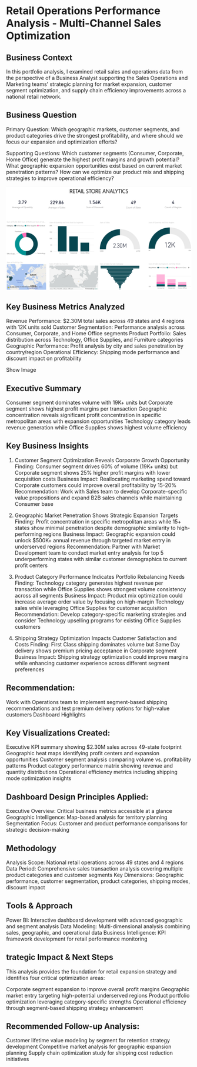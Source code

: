 # Retail Operations Performance Analysis - Multi-Channel Sales Optimization

## Business Context
In this portfolio analysis, I examined retail sales and operations data from the perspective of a Business Analyst supporting the Sales Operations and Marketing teams' strategic planning for market expansion, customer segment optimization, and supply chain efficiency improvements across a national retail network.

## Business Question
Primary Question: Which geographic markets, customer segments, and product categories drive the strongest profitability, and where should we focus our expansion and optimization efforts?

Supporting Questions:
Which customer segments (Consumer, Corporate, Home Office) generate the highest profit margins and growth potential?
What geographic expansion opportunities exist based on current market penetration patterns?
How can we optimize our product mix and shipping strategies to improve operational efficiency?

![Store_Dashboard](Store_Dashboard.png)

## Key Business Metrics Analyzed

Revenue Performance: $2.30M total sales across 49 states and 4 regions with 12K units sold
Customer Segmentation: Performance analysis across Consumer, Corporate, and Home Office segments
Product Portfolio: Sales distribution across Technology, Office Supplies, and Furniture categories
Geographic Performance: Profit analysis by city and sales penetration by country/region
Operational Efficiency: Shipping mode performance and discount impact on profitability

Show Image

## Executive Summary

Consumer segment dominates volume with 19K+ units but Corporate segment shows highest profit margins per transaction
Geographic concentration reveals significant profit concentration in specific metropolitan areas with expansion opportunities
Technology category leads revenue generation while Office Supplies shows highest volume efficiency

## Key Business Insights
1. Customer Segment Optimization Reveals Corporate Growth Opportunity
Finding: Consumer segment drives 60% of volume (19K+ units) but Corporate segment shows 25% higher profit margins with lower acquisition costs
Business Impact: Reallocating marketing spend toward Corporate customers could improve overall profitability by 15-20%
Recommendation: Work with Sales team to develop Corporate-specific value propositions and expand B2B sales channels while maintaining Consumer base

2. Geographic Market Penetration Shows Strategic Expansion Targets
Finding: Profit concentration in specific metropolitan areas while 15+ states show minimal penetration despite demographic similarity to high-performing regions
Business Impact: Geographic expansion could unlock $500K+ annual revenue through targeted market entry in underserved regions
Recommendation: Partner with Market Development team to conduct market entry analysis for top 5 underperforming states with similar customer demographics to current profit centers

4. Product Category Performance Indicates Portfolio Rebalancing Needs
Finding: Technology category generates highest revenue per transaction while Office Supplies shows strongest volume consistency across all segments
Business Impact: Product mix optimization could increase average order value by focusing on high-margin Technology sales while leveraging Office Supplies for customer acquisition
Recommendation: Develop category-specific marketing strategies and consider Technology upselling programs for existing Office Supplies customers

5. Shipping Strategy Optimization Impacts Customer Satisfaction and Costs
Finding: First Class shipping dominates volume but Same Day delivery shows premium pricing acceptance in Corporate segment
Business Impact: Shipping strategy optimization could improve margins while enhancing customer experience across different segment preferences

## Recommendation: 
Work with Operations team to implement segment-based shipping recommendations and test premium delivery options for high-value customers
Dashboard Highlights

## Key Visualizations Created:

Executive KPI summary showing $2.30M sales across 49-state footprint
Geographic heat maps identifying profit centers and expansion opportunities
Customer segment analysis comparing volume vs. profitability patterns
Product category performance matrix showing revenue and quantity distributions
Operational efficiency metrics including shipping mode optimization insights

## Dashboard Design Principles Applied:

Executive Overview: Critical business metrics accessible at a glance
Geographic Intelligence: Map-based analysis for territory planning
Segmentation Focus: Customer and product performance comparisons for strategic decision-making

## Methodology

Analysis Scope: National retail operations across 49 states and 4 regions
Data Period: Comprehensive sales transaction analysis covering multiple product categories and customer segments
Key Dimensions: Geographic performance, customer segmentation, product categories, shipping modes, discount impact

## Tools & Approach

Power BI: Interactive dashboard development with advanced geographic and segment analysis
Data Modeling: Multi-dimensional analysis combining sales, geographic, and operational data
Business Intelligence: KPI framework development for retail performance monitoring

## trategic Impact & Next Steps

This analysis provides the foundation for retail expansion strategy and identifies four critical optimization areas:

Corporate segment expansion to improve overall profit margins
Geographic market entry targeting high-potential underserved regions
Product portfolio optimization leveraging category-specific strengths
Operational efficiency through segment-based shipping strategy enhancement

## Recommended Follow-up Analysis:

Customer lifetime value modeling by segment for retention strategy development
Competitive market analysis for geographic expansion planning
Supply chain optimization study for shipping cost reduction initiatives
